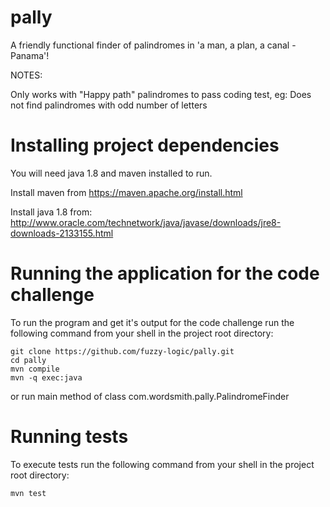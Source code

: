 # pally

A friendly functional finder of palindromes in 'a man, a plan, a canal - Panama'!

NOTES:

Only works with "Happy path" palindromes to pass coding test, eg: Does not find palindromes with odd number of letters



# Installing project dependencies

You will need java 1.8 and maven installed to run.

Install maven from https://maven.apache.org/install.html

Install java 1.8 from: http://www.oracle.com/technetwork/java/javase/downloads/jre8-downloads-2133155.html



# Running the application for the code challenge

To run the program and get it's output for the code challenge run the following command from your shell in the project root directory:

```
git clone https://github.com/fuzzy-logic/pally.git
cd pally
mvn compile
mvn -q exec:java
```

or run main method of class com.wordsmith.pally.PalindromeFinder



# Running tests

To execute tests run the following command from your shell in the project root directory:

```
mvn test
```
